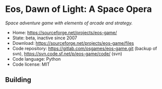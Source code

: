 # Eos, Dawn of Light: A Space Opera

_Space adventure game with elements of arcade and strategy._

- Home: https://sourceforge.net/projects/eos-game/
- State: beta, inactive since 2007
- Download: https://sourceforge.net/projects/eos-game/files
- Code repository: https://gitlab.com/osgames/eos-game.git (backup of svn), https://svn.code.sf.net/p/eos-game/code/ (svn)
- Code language: Python
- Code license: MIT

## Building

